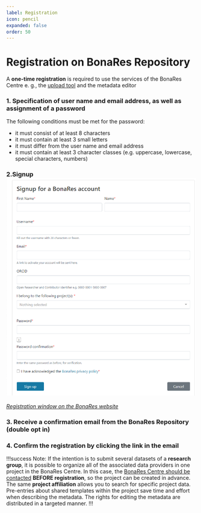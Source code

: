 ```yaml
---
label: Registration
icon: pencil
expanded: false
order: 50
---
```

# Registration on BonaRes Repository

A **one-time registration** is required to use the services of the BonaRes Centre e. g., the [upload tool](https://upload.bonares.de/) and the metadata editor  

### 1. Specification of user name and email address, as well as assignment of a password

   The following conditions must be met for the password:
   - it must consist of at least 8 characters
   - it must contain at least 3 small letters
   - it must differ from the user name and email address
   - it must contain at least 3 character classes (e.g. uppercase, lowercase, special characters, numbers)

### 2.Signup ![](/static/img/fig_registration.png)
_[Registration window on the BonaRes website](https://tools.bonares.de/account/signup)_

### 3. Receive a confirmation email from the BonaRes Repository (double opt in)
### 4. Confirm the registration by clicking the link in the email

!!!success  Note:
If the intention is to submit several datasets of a **research group**, it is possible to organize all of the associated data providers in one project in the BonaRes Centre. In this case, the [BonaRes Centre should be contacted](mailto:support-data@bonares.de) **BEFORE registration**, so the project can be created in advance. The same **project affiliation** allows you to search for specific project data. Pre-entries about shared templates within the project save time and effort when describing the metadata. The rights for editing the metadata are distributed in a targeted manner.
!!!
